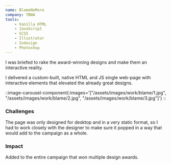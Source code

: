 ```yaml
---
name: BlameNoMore
company: TBWA
tools: 
    - Vanilla HTML
    - JavaScript
    - SCSS
    - Illustrator
    - Indesign
    - Photoshop
---
```

I was briefed to rake the award-winning designs and make them an interactive reality.

I delivered a custom-built, native HTML and JS single web-page with interactive elements that elevated the already great designs.

::image-carousel-component{:images='["/assets/images/work/blame/1.jpg", "/assets/images/work/blame/2.jpg", "/assets/images/work/blame/3.jpg"]'}
::

### Challenges

The page was only designed for desktop and in a very static format, so I had to work closely with the designer to make sure it popped in a way that would add to the campaign as a whole.

### Impact

Added to the entire campaign that won multiple design awards.